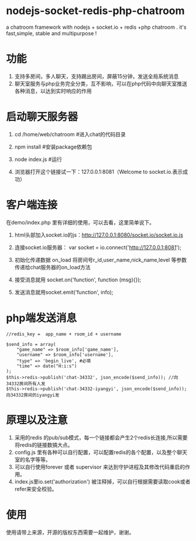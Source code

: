 nodejs-socket-redis-php-chatroom
================================

a chatroom framework with nodejs + socket.io + redis +php chatroom . it's fast,simple, stable and multipurpose !

功能
================================
1. 支持多房间，多人聊天，支持踢出房间，屏蔽15分钟，发送全局系统消息
2. 聊天室服务与php业务完全分类，互不影响，可以在php代码中向聊天室推送各种消息，以达到实时响应的作用

启动聊天服务器
================================

1. cd /home/web/chatroom #进入chat的代码目录

2. npm install #安装package依赖包

3. node index.js #运行

4. 浏览器打开这个链接试一下：127.0.0.1:8081（Welcome to socket.io.表示成功）

客户端连接
================================

在demo/index.php 里有详细的使用，可以去看，这里简单说下。

1. html头部加入socket.io的js：http://127.0.0.1:8080/socket.io/socket.io.js

2. 连接socket.io服务器： var socket = io.connect('http://127.0.0.1:8081');

3. 初始化传递数据 on_load 将房间号r_id,user_name,nick_name,level 等参数传递给chat服务器的on_load方法

4. 接受消息就用 socket.on('function', function (msg){});

5. 发送消息就用socket.emit('function', info); 

php端发送消息
================================
    //redis_key =  app_name + room_id + username
    
    $send_info = array(
	    "game_name" => $room_info['game_name'],
	    "username" => $room_info['username'],
	    "type" => 'begin_live', #必填
	    "time" => date("H:i:s")
    );
    $this->redis->publish('chat-34332', json_encode($send_info)); //向34332房间所有人发
    $this->redis->publish('chat-34332-iyangyi', json_encode($send_info));向34332房间的iyangyi发

原理以及注意
================================
1. 采用的redis 的pub/sub模式，每一个链接都会产生2个redis长连接,所以需要将redis的链接数搞大点。
2. config.js 里有各种可以自行配置，可以配置redis的各个配置，以及整个聊天室的名字等等。
3. 可以自行使用forever 或者 supervisor 来达到守护进程及其修改代码重启的作用。
4. index.js里io.set('authorization') 被注释掉，可以自行根据需要读取cook或者refer来安全校验。

使用
================================
使用请带上来源，开源的版权东西需要一起维护，谢谢。

